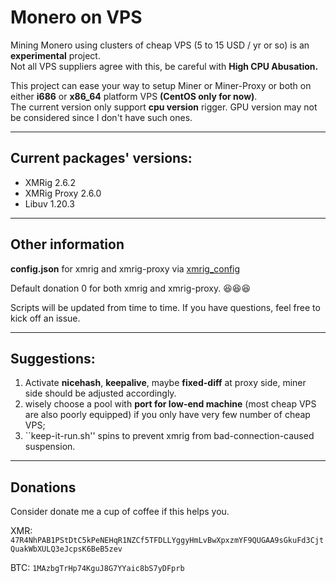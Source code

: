# **Monero on VPS**
Mining Monero using clusters of cheap VPS (5 to 15 USD / yr or so) is an **experimental** project. </br>
Not all VPS suppliers agree with this, be careful with **High CPU Abusation.**

This project can ease your way to setup Miner or Miner-Proxy or both on either **i686** or **x86_64** platform VPS **(CentOS only for now)**. </br>
The current version only support **cpu version** rigger. GPU version may not be considered since I don't have such ones.

****
## Current packages' versions:
-   XMRig 2.6.2
-   XMRig Proxy 2.6.0
-   Libuv 1.20.3

****
## Other information
**config.json** for xmrig and xmrig-proxy via [xmrig_config](https://config.xmrig.com/)

Default donation 0 for both xmrig and xmrig-proxy. :satisfied::satisfied::satisfied:

Scripts will be updated from time to time. If you have questions, feel free to kick off an issue.

****

## **Suggestions:**
1.  Activate **nicehash**, **keepalive**, maybe **fixed-diff** at proxy side, miner side should be adjusted accordingly.
2.  wisely choose a pool with **port for low-end machine** (most cheap VPS are also poorly equipped) if you only have very few number of cheap VPS;
3.  ``keep-it-run.sh'' spins to prevent xmrig from bad-connection-caused suspension.

****
## Donations
Consider donate me a cup of coffee if this helps you.

XMR: ```47R4NhPAB1PStDtC5kPeNEHqR1NZCf5TFDLLYggyHmLvBwXpxzmYF9QUGAA9sGkuFd3CjtQuakWbXULQ3eJcpsK6BeB5zev```

BTC: ```1MAzbgTrHp74KguJ8G7YYaic8bS7yDFprb```